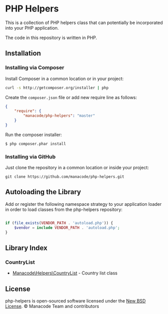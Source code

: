 # PHP Helpers

This is a collection of PHP helpers class that can potentially be incorporated into your PHP application.

The code in this repository is written in PHP.

## Installation

### Installing via Composer

Install Composer in a common location or in your project:

```bash
curl -s http://getcomposer.org/installer | php
```

Create the `composer.json` file or add new require line as follows:

```json
{
    "require": {
        "manacode/php-helpers": "master"
    }
}
```

Run the composer installer:

```bash
$ php composer.phar install
```

### Installing via GitHub

Just clone the repository in a common location or inside your project:

```
git clone https://github.com/manacode/php-helpers.git
```

## Autoloading the Library

Add or register the following namespace strategy to your application loader in order
to load classes from the php-helpers repository:

```php

if (file_exists(VENDOR_PATH . 'autoload.php')) {
	$vendor = include VENDOR_PATH . 'autoload.php';
}
```

## Library Index

### CountryList
* [Manacode\Helpers\CountryList](https://github.com/manacode/php-helpers/blob/master/src/CountryList.php) - Country list class

## License

php-helpers is open-sourced software licensed under the [New BSD License](https://github.com/manacode/php-helpers/blob/master/LICENSE). © Manacode Team and contributors
